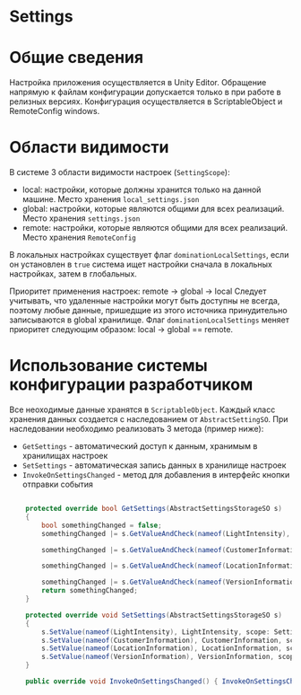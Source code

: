 # Settings

# Общие сведения
Настройка приложения осуществляется в Unity Editor. Обращение напрямую к файлам конфигурации допускается только в при работе в релизных версиях. Конфигурация осуществляется в ScriptableObject и RemoteConfig windows.


# Области видимости
В системе 3 области видимости настроек (`SettingScope`):
+ local: настройки, которые должны хранится только на данной машине. Место хранения `local_settings.json`
+ global: настройки, которые являются общими для всех реализаций. Место хранения `settings.json`
+ remote: настройки, которые являются общими для всех реализаций. Место хранения `RemoteConfig`

В локальных настройках существует флаг `dominationLocalSettings`, если он установлен в `true` система ищет настройки сначала в локальных настройках, затем в глобальных. 

Приоритет применения настроек: remote -> global -> local
Следует учитывать, что удаленные настройки могут быть доступны не всегда, поэтому любые данные, пришедщие из этого источника принудительно записываются в global хранилище. Флаг `dominationLocalSettings` меняет приоритет следующим образом: local -> global == remote.

# Использование системы конфигурации разработчиком

Все неоходимые данные хранятся в `ScriptableObject`. Каждый класс хранения данных создается с наследованием от `AbstractSettingSO`. При наследовании необходимо реализовать 3 метода (пример ниже):
- `GetSettings` - автоматический доступ к данным, хранимым в хранилищах настроек
- `SetSettings` - автоматическая запись данных в хранилище настроек
- `InvokeOnSettingsChanged` - метод для добавления в интерфейс кнопки отправки события
``` cs

	protected override bool GetSettings(AbstractSettingsStorageSO s)
	{
		bool somethingChanged = false;
		somethingChanged |= s.GetValueAndCheck(nameof(LightIntensity), ref LightIntensity LightIntensity, SettingPolicy.Local);

		somethingChanged |= s.GetValueAndCheck(nameof(CustomerInformation), ref CustomerInformation, CustomerInformation, SettingPolicy.Local);

		somethingChanged |= s.GetValueAndCheck(nameof(LocationInformation), ref LocationInformation, LocationInformation, SettingPolicy.Local);

		somethingChanged |= s.GetValueAndCheck(nameof(VersionInformation), ref VersionInformation, VersionInformation, SettingPolicy.Global);
		return somethingChanged;
	}

	protected override void SetSettings(AbstractSettingsStorageSO s)
	{
		s.SetValue(nameof(LightIntensity), LightIntensity, scope: SettingPolicy.Local);
		s.SetValue(nameof(CustomerInformation), CustomerInformation, scope: SettingPolicy.Local);
		s.SetValue(nameof(LocationInformation), LocationInformation, scope: SettingPolicy.Local);
		s.SetValue(nameof(VersionInformation), VersionInformation, scope: SettingPolicy.Global);
	}

	public override void InvokeOnSettingsChanged() { InvokeOnSettingsChanged(this); }
```

